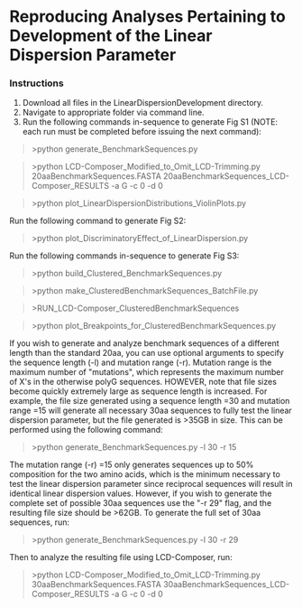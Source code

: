 # Reproducing Analyses Pertaining to Development of the Linear Dispersion Parameter

### Instructions
1. Download all files in the LinearDispersionDevelopment directory.
2. Navigate to appropriate folder via command line.
3. Run the following commands in-sequence to generate Fig S1 (NOTE: each run must be completed before issuing the next command):

>\>python generate_BenchmarkSequences.py

>\>python LCD-Composer_Modified_to_Omit_LCD-Trimming.py 20aaBenchmarkSequences.FASTA 20aaBenchmarkSequences_LCD-Composer_RESULTS -a G -c 0 -d 0

>\>python plot_LinearDispersionDistributions_ViolinPlots.py

Run the following command to generate Fig S2:

>\>python plot_DiscriminatoryEffect_of_LinearDispersion.py

Run the following commands in-sequence to generate Fig S3:

>\>python build_Clustered_BenchmarkSequences.py

>\>python make_ClusteredBenchmarkSequences_BatchFile.py

>\>RUN_LCD-Composer_ClusteredBenchmarkSequences

>\>python plot_Breakpoints_for_ClusteredBenchmarkSequences.py

If you wish to generate and analyze benchmark sequences of a different length than the standard 20aa, you can use optional arguments to specify the sequence length (-l) and mutation range (-r). Mutation range is the maximum number of "mutations", which represents the maximum number of X's in the otherwise polyG sequences. HOWEVER, note that file sizes become quickly extremely large as sequence length is increased. For example, the file size generated using a sequence length =30 and mutation range =15 will generate all necessary 30aa sequences to fully test the linear dispersion parameter, but the file generated is >35GB in size. This can be performed using the following command:

>\>python generate_BenchmarkSequences.py -l 30 -r 15

The mutation range (-r) =15 only generates sequences up to 50% composition for the two amino acids, which is the minimum necessary to test the linear dispersion parameter since reciprocal sequences will result in identical linear dispersion values. However, if you wish to generate the complete set of possible 30aa sequences use the "-r 29" flag, and the resulting file size should be >62GB. To generate the full set of 30aa sequences, run:

>\>python generate_BenchmarkSequences.py -l 30 -r 29

Then to analyze the resulting file using LCD-Composer, run:

>\>python LCD-Composer_Modified_to_Omit_LCD-Trimming.py 30aaBenchmarkSequences.FASTA 30aaBenchmarkSequences_LCD-Composer_RESULTS -a G -c 0 -d 0
